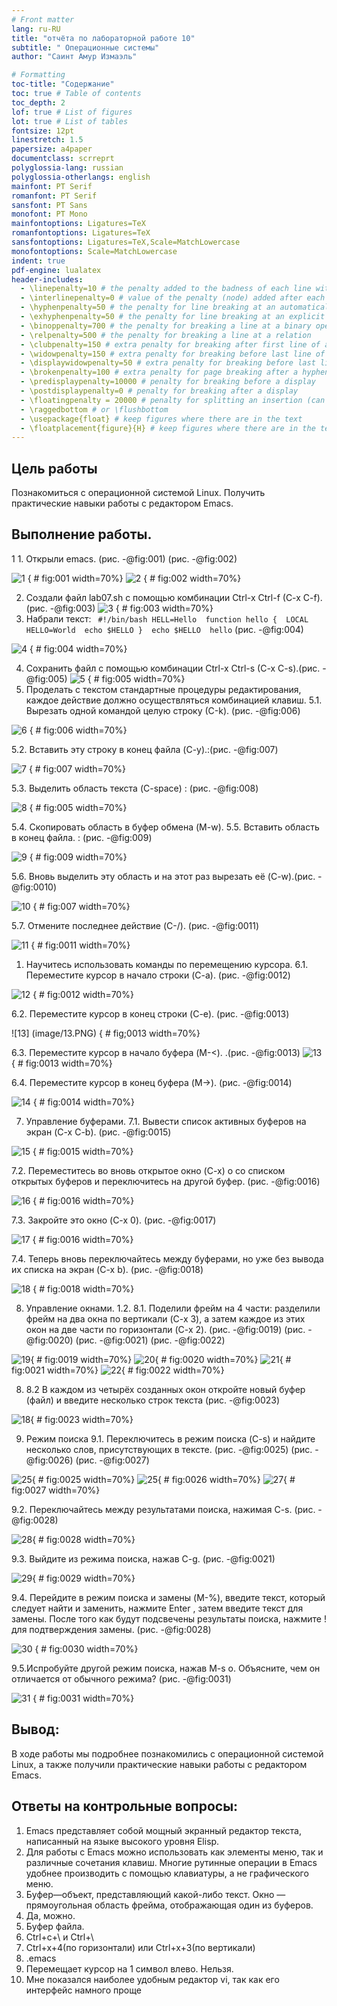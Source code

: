 ```yaml
---
# Front matter
lang: ru-RU
title: "отчёта по лабораторной работе 10"
subtitle: " Операционные системы"
author: "Саинт Амур Измаэль"

# Formatting
toc-title: "Содержание"
toc: true # Table of contents
toc_depth: 2
lof: true # List of figures
lot: true # List of tables
fontsize: 12pt
linestretch: 1.5
papersize: a4paper
documentclass: scrreprt
polyglossia-lang: russian
polyglossia-otherlangs: english
mainfont: PT Serif
romanfont: PT Serif
sansfont: PT Sans
monofont: PT Mono
mainfontoptions: Ligatures=TeX
romanfontoptions: Ligatures=TeX
sansfontoptions: Ligatures=TeX,Scale=MatchLowercase
monofontoptions: Scale=MatchLowercase
indent: true
pdf-engine: lualatex
header-includes:
  - \linepenalty=10 # the penalty added to the badness of each line within a paragraph (no associated penalty node) Increasing the value makes tex try to have fewer lines in the paragraph.
  - \interlinepenalty=0 # value of the penalty (node) added after each line of a paragraph.
  - \hyphenpenalty=50 # the penalty for line breaking at an automatically inserted hyphen
  - \exhyphenpenalty=50 # the penalty for line breaking at an explicit hyphen
  - \binoppenalty=700 # the penalty for breaking a line at a binary operator
  - \relpenalty=500 # the penalty for breaking a line at a relation
  - \clubpenalty=150 # extra penalty for breaking after first line of a paragraph
  - \widowpenalty=150 # extra penalty for breaking before last line of a paragraph
  - \displaywidowpenalty=50 # extra penalty for breaking before last line before a display math
  - \brokenpenalty=100 # extra penalty for page breaking after a hyphenated line
  - \predisplaypenalty=10000 # penalty for breaking before a display
  - \postdisplaypenalty=0 # penalty for breaking after a display
  - \floatingpenalty = 20000 # penalty for splitting an insertion (can only be split footnote in standard LaTeX)
  - \raggedbottom # or \flushbottom
  - \usepackage{float} # keep figures where there are in the text
  - \floatplacement{figure}{H} # keep figures where there are in the text
---
```






## Цель работы
Познакомиться с операционной системой Linux. Получить практические навыки работы с редактором Emacs.

## Выполнение работы.
1   1.	Открыли emacs.  (рис. -@fig:001) (рис. -@fig:002)

![1](image/1.PNG) { # fig:001 width=70%} 
![2](image/2.PNG) { # fig:002 width=70%}
 
2.	Создали файл lab07.sh с помощью комбинации Ctrl-x Ctrl-f (C-x C-f). (рис. -@fig:003)
![3](image/3.PNG) { # fig:003 width=70%}
3.	Набрали текст: 
`` #!/bin/bash
HELL=Hello 
function hello { 
LOCAL HELLO=World 
echo $HELLO
} 
echo $HELLO 
hello``
(рис. -@fig:004)

![4](image/4.PNG) { # fig:004 width=70%} 

4. Сохранить файл с помощью комбинации Ctrl-x Ctrl-s (C-x C-s).(рис. -@fig:005)
![5](image/5.PNG) { # fig:005 width=70%} 
5. Проделать с текстом стандартные процедуры редактирования, каждое действие
должно осуществляться комбинацией клавиш.
5.1. Вырезать одной командой целую строку (С-k).
  (рис. -@fig:006)

 ![6](image/6.PNG) { # fig:006 width=70%} 

5.2. Вставить эту строку в конец файла (C-y).:(рис. -@fig:007)

 ![7](image/7.PNG) { # fig:007 width=70%} 

5.3. Выделить область текста (C-space) : (рис. -@fig:008)

![8](image/8.PNG) { # fig:005 width=70%} 

5.4. Скопировать область в буфер обмена (M-w).
5.5. Вставить область в конец файла. : (рис. -@fig:009)

 ![9](image/9.PNG) { # fig:009 width=70%} 

5.6. Вновь выделить эту область и на этот раз вырезать её (C-w).(рис. -@fig:0010)

 ![10](image10.PNG) { # fig:007 width=70%} 

 5.7. Отмените последнее действие (C-/). (рис. -@fig:0011)

 ![11](image/11.PNG)  { # fig:0011 width=70%}  

1. Научитесь использовать команды по перемещению курсора.
6.1. Переместите курсор в начало строки (C-a).
(рис. -@fig:0012)

 ![12](image/12.PNG)  { # fig:0012 width=70%} 

6.2. Переместите курсор в конец строки (C-e). (рис. -@fig:0013)

 ![13] (image/13.PNG) { # fig;0013 width=70%} 

6.3. Переместите курсор в начало буфера (M-<). .(рис. -@fig:0013)
 ![13](image/13.PNG) { # fig:0013 width=70%} 
	
6.4. Переместите курсор в конец буфера (M->). (рис. -@fig:0014)

 ![14](image/14.PNG) { # fig:0014 width=70%} 
 
7. Управление буферами.
7.1. Вывести список активных буферов на экран (C-x C-b). (рис. -@fig:0015)

 ![15](image/15.PNG) { # fig:0015 width=70%} 
 
7.2. Переместитесь во вновь открытое окно (C-x) o со списком открытых буферов и переключитесь на другой буфер. (рис. -@fig:0016)

 ![16](image/16.PNG) { # fig:0016 width=70%} 

7.3. Закройте это окно (C-x 0). (рис. -@fig:0017)

  ![17](image/17.PNG) { # fig:0016 width=70%} 

7.4. Теперь вновь переключайтесь между буферами, но уже без вывода их списка
на экран (C-x b). (рис. -@fig:0018)

  ![18](image/18.PNG) { # fig:0018 width=70%} 
  
8. Управление окнами.
1.2.	8.1. Поделили фрейм на 4 части: разделили фрейм на два окна по вертикали (C-x 3), а затем каждое из этих окон на две части по горизонтали (C-x 2).
(рис. -@fig:0019) (рис. -@fig:0020) (рис. -@fig:0021) (рис. -@fig:0022)

  ![19](image/19.PNG){ # fig:0019 width=70%} 
   ![20](image/20.PNG){ # fig:0020 width=70%}
    ![21](image/21.PNG){ # fig:0021 width=70%}
    ![22](image/22.PNG){ # fig:0022 width=70%}

8. 8.2 В каждом из четырёх созданных окон откройте новый буфер (файл) и введите несколько строк текста (рис. -@fig:0023) 

  ![18](image/23.PNG){ # fig:0023 width=70%} 

9. Режим поиска
9.1. Переключитесь в режим поиска (C-s) и найдите несколько слов, присутствующих в тексте. (рис. -@fig:0025) (рис. -@fig:0026) (рис. -@fig:0027) 

  ![25](image/25.PNG){ # fig:0025 width=70%} 
  ![25](image/26.PNG){ # fig:0026 width=70%}
 ![27](image/27.PNG){ # fig:0027 width=70%} 

9.2. Переключайтесь между результатами поиска, нажимая C-s.
(рис. -@fig:0028) 

  ![28](image/28.PNG){ # fig:0028 width=70%} 

 9.3. Выйдите из режима поиска, нажав C-g. (рис. -@fig:0021) 

  ![29](image/29.PNG){ # fig:0029 width=70%} 

  9.4. Перейдите в режим поиска и замены (M-%), введите текст, который следует
найти и заменить, нажмите Enter , затем введите текст для замены. После того как будут подсвечены результаты поиска, нажмите ! для подтверждения
замены. (рис. -@fig:0028) 

  ![30](image/30.PNG) { # fig:0030 width=70%} 

9.5.Испробуйте другой режим поиска, нажав M-s o. Объясните, чем он отличается от обычного режима? (рис. -@fig:0031) 

![31](image/31.PNG) { # fig:0031 width=70%} 


## Вывод:
В ходе работы мы подробнее познакомились с операционной системой Linux, а также получили практические навыки работы с редактором Emacs.



## Ответы на контрольные вопросы:
1. Emacs представляет собой мощный экранный редактор текста, написанный на языке высокого уровня Elisp. 
2. Для работы с Emacs можно использовать как элементы меню, так и различные сочетания клавиш. Многие рутинные операции в Emacs удобнее производить с помощью клавиатуры, а не графического меню. 
3. Буфер—объект, представляющий какой-либо текст. Окно — прямоугольная область фрейма, отображающая один из буферов. 
4. Да, можно. 
5. Буфер файла. 
6. Ctrl+c+\ и Ctrl+\ 
7. Ctrl+x+4(по горизонтали) или Ctrl+x+3(по вертикали) 
8. .emacs 
9. Перемещает курсор на 1 символ влево. Нельзя. 
10. Мне показался наиболее удобным редактор vi, так как его интерфейс намного проще



